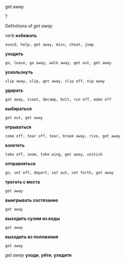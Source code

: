 get away

?


Definitions of _get away_

verb
**избежать**

    avoid, help, get away, miss, cheat, jump
**уходить**

    go, leave, go away, walk away, get out, get away
**ускользнуть**

    slip away, slip, get away, slip off, nip away
**удирать**

    get away, scoot, decamp, bolt, run off, make off
**выбираться**

    get out, get away
**отрываться**

    come off, tear off, tear, break away, rive, get away
**взлететь**

    take off, zoom, take wing, get away, unstick
**отправляться**

    go, set off, depart, set out, set forth, get away
**трогать с места**

    get away
**выигрывать состязание**

    get away
**выходить сухим из воды**

    get away
**выходить из положения**

    get away

_get away_
**уходи**, **уйти**, **уходите**